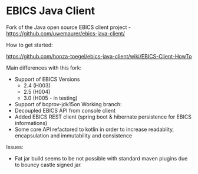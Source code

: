 EBICS Java Client
=====

Fork of the Java open source EBICS client project - https://github.com/uwemaurer/ebics-java-client/

How to get started:

https://github.com/honza-toegel/ebics-java-client/wiki/EBICS-Client-HowTo

Main differences with this fork:

- Support of EBICS Versions 
  - 2.4 (H003) 
  - 2.5 (H004)
  - 3.0 (H005 - in testing)
- Support of bcprov-jdk15on
Working branch:
- Decoupled EBICS API from console client 
- Added EBICS REST client (spring boot & hibernate persistence for EBICS informations)
- Some core API refactored to kotlin in order to increase readablity, encapsulation and immutability and consistence

Issues: 
* Fat jar build seems to be not possible with standard maven plugins due to bouncy castle signed jar.
